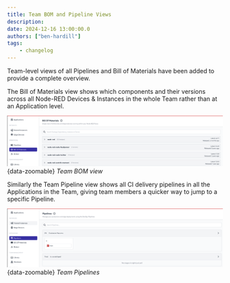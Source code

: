```yaml
---
title: Team BOM and Pipeline Views
description:
date: 2024-12-16 13:00:00.0
authors: ["ben-hardill"]
tags:
    - changelog
---
```


Team-level views of all Pipelines and Bill of Materials have been added to provide a complete overview.

The Bill of Materials view shows which components and their versions across all Node-RED Devices &  Instances in the whole Team rather than at an Application level.

![Team BOM view](./images/team-bom.png){data-zoomable}
_Team BOM view_

Similarly the Team Pipeline view shows all CI delivery pipelines in all the Applications in the Team, giving team members a quicker way to jump to a specific Pipeline.

![Team Pipelines](./images/team-pipeline.png){data-zoomable}
_Team Pipelines_